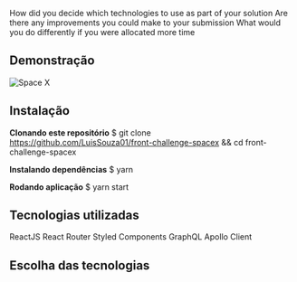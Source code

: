 
How did you decide which technologies to use as part of your solution
Are there any improvements you could make to your submission
What would you do differently if you were allocated more time

## Demonstração

![Space X](https://user-images.githubusercontent.com/68693408/95984491-a5866c00-0df9-11eb-9ff5-3a9f0931caa6.gif)

## Instalação

**Clonando este repositório**
$ git clone https://github.com/LuisSouza01/front-challenge-spacex && cd front-challenge-spacex

**Instalando dependências**
$ yarn

**Rodando aplicação**
$ yarn start

## Tecnologias utilizadas

ReactJS
React Router
Styled Components
GraphQL
Apollo Client

## Escolha das tecnologias

